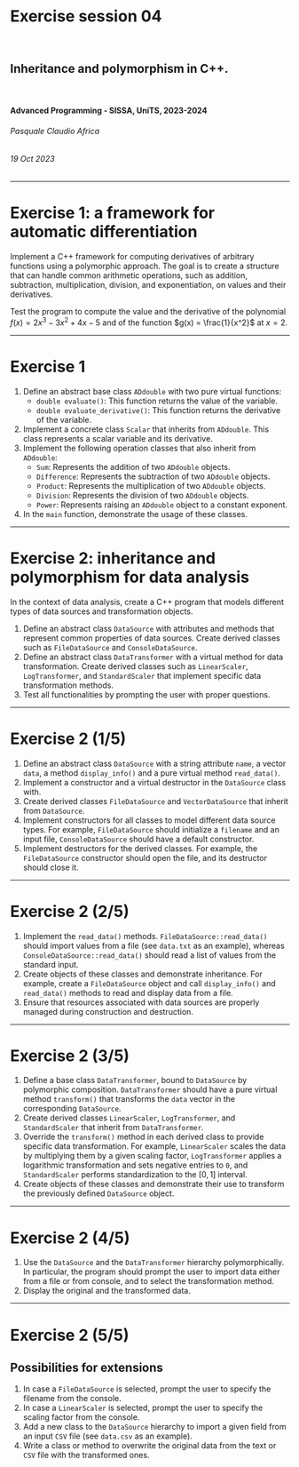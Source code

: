 <!--
title: Exercise session 04
paginate: true

_class: titlepage
-->

# Exercise session 04
<br>

## Inheritance and polymorphism in C++.
<br>

#### Advanced Programming - SISSA, UniTS, 2023-2024

###### Pasquale Claudio Africa

###### 19 Oct 2023

---

# Exercise 1: a framework for automatic differentiation

Implement a C++ framework for computing derivatives of arbitrary functions using a polymorphic approach. The goal is to create a structure that can handle common arithmetic operations, such as addition, subtraction, multiplication, division, and exponentiation, on values and their derivatives.
 
Test the program to compute the value and the derivative of the polynomial $f(x) = 2x^3 - 3x^2 + 4x - 5$ and of the function $g(x) = \frac{1}{x^2}$ at $x = 2$.

---

# Exercise 1

1. Define an abstract base class `ADdouble` with two pure virtual functions:
   - `double evaluate()`: This function returns the value of the variable.
   - `double evaluate_derivative()`: This function returns the derivative of the variable.
2. Implement a concrete class `Scalar` that inherits from `ADdouble`. This class represents a scalar variable and its derivative.
3. Implement the following operation classes that also inherit from `ADdouble`:
   - `Sum`: Represents the addition of two `ADdouble` objects.
   - `Difference`: Represents the subtraction of two `ADdouble` objects.
   - `Product`: Represents the multiplication of two `ADdouble` objects.
   - `Division`: Represents the division of two `ADdouble` objects.
   - `Power`: Represents raising an `ADdouble` object to a constant exponent.
4. In the `main` function, demonstrate the usage of these classes.

---

# Exercise 2: inheritance and polymorphism for data analysis

In the context of data analysis, create a C++ program that models different types of data sources and transformation objects.

1. Define an abstract class `DataSource` with attributes and methods that represent common properties of data sources. Create derived classes such as `FileDataSource` and `ConsoleDataSource`.
2. Define an abstract class `DataTransformer` with a virtual method for data transformation. Create derived classes such as `LinearScaler`, `LogTransformer`, and `StandardScaler` that implement specific data transformation methods.
3. Test all functionalities by prompting the user with proper questions.

---

# Exercise 2 (1/5)

1. Define an abstract class `DataSource` with a string attribute `name`, a vector `data`, a method `display_info()` and a pure virtual method `read_data()`.
2. Implement a constructor and a virtual destructor in the `DataSource` class with.
3. Create derived classes `FileDataSource` and `VectorDataSource` that inherit from `DataSource`.
4. Implement constructors for all classes to model different data source types. For example, `FileDataSource` should initialize a `filename` and an input file, `ConsoleDataSource` should have a default constructor.
2. Implement destructors for the derived classes. For example, the `FileDataSource` constructor should open the file, and its destructor should close it.

---

# Exercise 2 (2/5)

1. Implement the `read_data()` methods. `FileDataSource::read_data()` should import values from a file (see `data.txt` as an example), whereas `ConsoleDataSource::read_data()` should read a list of values from the standard input.
2. Create objects of these classes and demonstrate inheritance. For example, create a `FileDataSource` object and call `display_info()` and `read_data()` methods to read and display data from a file.
3. Ensure that resources associated with data sources are properly managed during construction and destruction.

---

# Exercise 2 (3/5)

1. Define a base class `DataTransformer`, bound to `DataSource` by polymorphic composition. `DataTransformer` should have a pure virtual method `transform()` that transforms the `data` vector in the corresponding `DataSource`.
2. Create derived classes `LinearScaler`, `LogTransformer`, and `StandardScaler` that inherit from `DataTransformer`.
3. Override the `transform()` method in each derived class to provide specific data transformation. For example, `LinearScaler` scales the data by multiplying them by a given scaling factor, `LogTransformer` applies a logarithmic transformation and sets negative entries to `0`, and `StandardScaler` performs standardization to the $[0, 1]$ interval.
4. Create objects of these classes and demonstrate their use to transform the previously defined `DataSource` object.

---

# Exercise 2 (4/5)

1. Use the `DataSource` and the `DataTransformer` hierarchy polymorphically. In particular, the program should prompt the user to import data either from a file or from console, and to select the transformation method.
2. Display the original and the transformed data.

---

# Exercise 2 (5/5)

## Possibilities for extensions

1. In case a `FileDataSource` is selected, prompt the user to specify the filename from the console.
2. In case a `LinearScaler` is selected, prompt the user to specify the scaling factor from the console.
3. Add a new class to the `DataSource` hierarchy to import a given field from an input `CSV` file (see `data.csv` as an example).
4. Write a class or method to overwrite the original data from the text or `CSV` file with the transformed ones.

